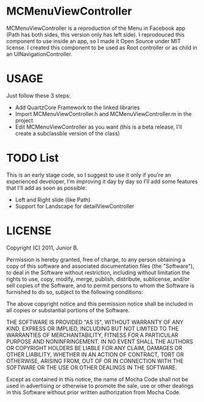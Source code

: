MCMenuViewController
======================

MCMenuViewController is a reproduction of the Menu in Facebook app (Path has both sides, this version only has left side).
I reprodouced this component to use inside an app, so I made it Open Source under MIT license.
I created this component to be used as Root controller or as child in an UINavigationController.

USAGE
=====================

Just follow these 3 steps:

* Add QuartzCore Framework to the linked libraries
* Import MCMenuViewController.h and MCMenuViewController.m in the project
* Edit MCMenuViewController as you want (this is a beta release, I'll create a subclassble version of the class)

TODO List
=====================

This is an early stage code, so I suggest to use it only if you're an experienced developer, I'm improving it day by day so I'll add some features that I'll add as soon as possible:

* Left and Right slide (like Path)
* Support for Landscape for detailViewController

LICENSE
=====================

Copyright (C) 2011, Junior B. 

Permission is hereby granted, free of charge, to any person obtaining a 
copy of this software and associated documentation files (the "Software"), 
to deal in the Software without restriction, including without limitation 
the rights to use, copy, modify, merge, publish, distribute, sublicense, 
and/or sell copies of the Software, and to permit persons to whom the 
Software is furnished to do so, subject to the following conditions: 

The above copyright notice and this permission notice shall be included in 
all copies or substantial portions of the Software. 

THE SOFTWARE IS PROVIDED "AS IS", WITHOUT WARRANTY OF ANY KIND, EXPRESS OR 
IMPLIED, INCLUDING BUT NOT LIMITED TO THE WARRANTIES OF MERCHANTABILITY, 
FITNESS FOR A PARTICULAR PURPOSE AND NONINFRINGEMENT.  IN NO EVENT SHALL 
THE AUTHORS OR COPYRIGHT HOLDERS BE LIABLE FOR ANY CLAIM, DAMAGES OR OTHER 
LIABILITY, WHETHER IN AN ACTION OF CONTRACT, TORT OR OTHERWISE, ARISING 
FROM, OUT OF OR IN CONNECTION WITH THE SOFTWARE OR THE USE OR OTHER 
DEALINGS IN THE SOFTWARE. 

Except as contained in this notice, the name of Mocha Code shall not be 
used in advertising or otherwise to promote the sale, use or other dealings 
in this Software without prior written authorization from Mocha Code. 

